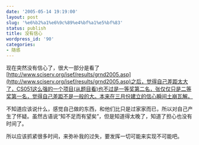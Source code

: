```yaml
---
date: '2005-05-14 19:19:00'
layout: post
slug: '%e6%b2%a1%e6%9c%89%e4%bf%a1%e5%bf%83'
status: publish
title: 没有信心
wordpress_id: '90'
categories:
- 随感
---
```


现在突然没有信心了，很大一部分是看了[http://www.sciserv.org/isef/results/grnd2005.asp](http://www.sciserv.org/isef/results/grnd2005.asp)之后，觉得自己差距太大了，CS051这么强的一个项目(从题目看)也不过是一等奖第二名，张仅仅只是二等奖第一名，觉得自己差距不是一般的大。本来在三月份建立的信心瞬间土崩瓦解。 

不知道应该说什么，感觉自己做的东西，和他们比只是过家家而已，所以对自己产生了怀疑。虽然古语说“知不足而有望矣”，但是知道得太晚了，知道了担心也没有时间了。 

所以应该抓紧很多时间，来弥补我的过失，要发挥一切可能来实现不可能吧。

